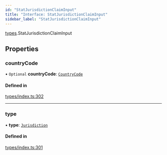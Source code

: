 ```yaml
---
id: "StatJurisdictionClaimInput"
title: "Interface: StatJurisdictionClaimInput"
sidebar_label: "StatJurisdictionClaimInput"
---
```


[types](../../../modules/Types/Types.md).StatJurisdictionClaimInput

## Properties

### countryCode

• `Optional` **countryCode**: [`CountryCode`](../../../enums/Generated/Types/CountryCode/CountryCode.md)

#### Defined in

[types/index.ts:302](https://github.com/PolymeshAssociation/polymesh-sdk/blob/b6f9fb883/src/types/index.ts#L302)

___

### type

• **type**: [`Jurisdiction`](../../../enums/Types/ClaimType/ClaimType.md#jurisdiction)

#### Defined in

[types/index.ts:301](https://github.com/PolymeshAssociation/polymesh-sdk/blob/b6f9fb883/src/types/index.ts#L301)
